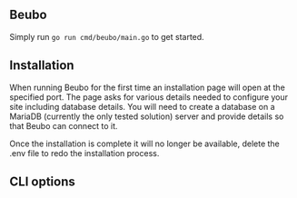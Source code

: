 ## Beubo

Simply run `go run cmd/beubo/main.go` to get started.

## Installation

When running Beubo for the first time an installation page will open at the specified port. The 
page asks for various details needed to configure your site including database details. You will 
need to create a database on a MariaDB (currently the only tested solution) server and provide details
so that Beubo can connect to it.



Once the installation is complete it will no longer be available, delete the .env file to redo the installation process.

## CLI options


